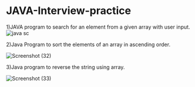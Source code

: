 # JAVA-Interview-practice
1)JAVA program to search for an element from a given array with user input.
![java sc](https://user-images.githubusercontent.com/107561275/213920226-f9bdb702-c241-4347-bbdd-d508d369a5d7.png)

2)Java Program to sort the elements of an array in
ascending order.

![Screenshot (32)](https://user-images.githubusercontent.com/107561275/213927316-49073218-3b5d-423e-8a3d-fc1448c874f9.png)

3)Java program to reverse the string using array.

![Screenshot (33)](https://user-images.githubusercontent.com/107561275/215303642-7d0c1ca5-523b-4c25-938d-822dfa7bbd77.png)


